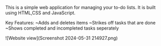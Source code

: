 This is a simple web application for managing your to-do lists. It is built using HTML,CSS and JavaScript.

Key Features:
~Adds and deletes items 
~Strikes off tasks that are done 
~Shows completed and incompleted tasks seperately

![Website view](Screenshot 2024-05-31 214927.png)

